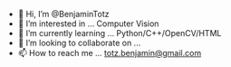 - 👋 Hi, I’m @BenjaminTotz
- 👀 I’m interested in ... Computer Vision
- 🌱 I’m currently learning ... Python/C++/OpenCV/HTML
- 💞️ I’m looking to collaborate on ...
- 📫 How to reach me ... totz.benjamin@gmail.com

<!---
BenjaminTotz/BenjaminTotz is a ✨ special ✨ repository because its `README.md` (this file) appears on your GitHub profile.
You can click the Preview link to take a look at your changes.
--->
